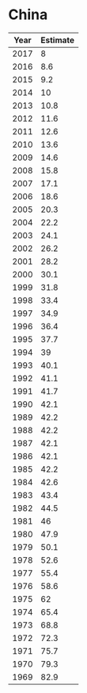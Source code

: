 # China

| Year | Estimate |
| ---- | -------- |
| 2017 | 8 |
| 2016 | 8.6 |
| 2015 | 9.2 |
| 2014 | 10 |
| 2013 | 10.8 |
| 2012 | 11.6 |
| 2011 | 12.6 |
| 2010 | 13.6 |
| 2009 | 14.6 |
| 2008 | 15.8 |
| 2007 | 17.1 |
| 2006 | 18.6 |
| 2005 | 20.3 |
| 2004 | 22.2 |
| 2003 | 24.1 |
| 2002 | 26.2 |
| 2001 | 28.2 |
| 2000 | 30.1 |
| 1999 | 31.8 |
| 1998 | 33.4 |
| 1997 | 34.9 |
| 1996 | 36.4 |
| 1995 | 37.7 |
| 1994 | 39 |
| 1993 | 40.1 |
| 1992 | 41.1 |
| 1991 | 41.7 |
| 1990 | 42.1 |
| 1989 | 42.2 |
| 1988 | 42.2 |
| 1987 | 42.1 |
| 1986 | 42.1 |
| 1985 | 42.2 |
| 1984 | 42.6 |
| 1983 | 43.4 |
| 1982 | 44.5 |
| 1981 | 46 |
| 1980 | 47.9 |
| 1979 | 50.1 |
| 1978 | 52.6 |
| 1977 | 55.4 |
| 1976 | 58.6 |
| 1975 | 62 |
| 1974 | 65.4 |
| 1973 | 68.8 |
| 1972 | 72.3 |
| 1971 | 75.7 |
| 1970 | 79.3 |
| 1969 | 82.9 |
